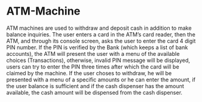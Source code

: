 # ATM-Machine
ATM machines are used to withdraw and deposit cash in addition
to make balance inquiries. The user enters a card in the ATM’s card
reader, then the ATM, and through its console screen, asks the user
to enter the card 4 digit PIN number. If the PIN is verified by the
Bank (which keeps a list of bank accounts), the ATM will present
the user with a menu of the available choices (Transactions),
otherwise, invalid PIN message will be displayed, users can try to
enter the PIN three times after which the card will be claimed by
the machine.
If the user choses to withdraw, he will be presented with a menu of
a specific amounts or he can enter the amount, if the user balance is
sufficient and if the cash dispenser has the amount available, the
cash amount will be dispensed from the cash dispenser.
